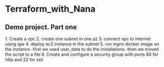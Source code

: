 <h1>Terraform_with_Nana</h1>
<h2>Demo project. Part one</h2>
1. Create a vpc
2. create one subnet in one az
3. connect vpc to internet using igw
4. deploy ec2 instance in the subnet 
5. run ingnx docker image on the instance 
-first we used user_data to do the installations 
-then we moved the script to a file
6. Create and configure a security group with ports 80 for http and 22 for ssh